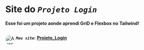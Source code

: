 # Site do _`Projeto Login`_
**Esse foi um projeto aonde aprendi GriD e Flexbox no Tailwind!**
##
**_`Meu site`_:**</div>
<a href="https://polcaronet.github.io/Projeto_Login/" target="_blank"><img align="left" alt="Ansel-pic" height="30" style="border-radius:30px;" src="https://user-images.githubusercontent.com/66381597/167222900-88b7923c-a06d-46d4-bd88-8ed2cb883f7d.png" target="_blank">  **Projeto_Login** </a>
##

